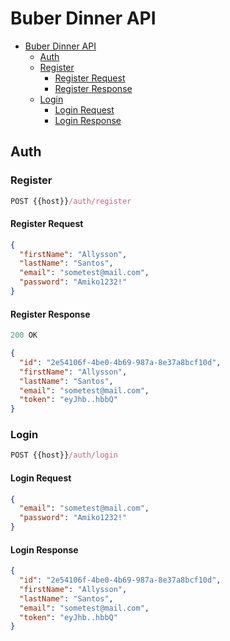 # Buber Dinner API

- [Buber Dinner API](#buber-dinner-api)
  - [Auth](#auth)
  - [Register](#register)
    - [Register Request](#register-request)
    - [Register Response](#register-response)
  - [Login](#login) 
    - [Login Request](#login-request) 
    - [Login Response](#login-response)

## Auth

### Register

```js
POST {{host}}/auth/register
```

#### Register Request

```json
{
  "firstName": "Allysson",
  "lastName": "Santos",
  "email": "sometest@mail.com",
  "password": "Amiko1232!"
}
```

#### Register Response

```js
200 OK
```

```json
{
  "id": "2e54106f-4be0-4b69-987a-8e37a8bcf10d",
  "firstName": "Allysson",
  "lastName": "Santos",
  "email": "sometest@mail.com",
  "token": "eyJhb..hbbQ"
}
```

### Login

```js
POST {{host}}/auth/login
```

#### Login Request

```json
{
  "email": "sometest@mail.com",
  "password": "Amiko1232!"
}
```

#### Login Response

```json
{
  "id": "2e54106f-4be0-4b69-987a-8e37a8bcf10d",
  "firstName": "Allysson",
  "lastName": "Santos",
  "email": "sometest@mail.com",
  "token": "eyJhb..hbbQ"
}
```

